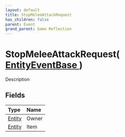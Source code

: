 ```yaml
---
layout: default
title: StopMeleeAttackRequest
has_children: false
parent: Event
grand_parent: Game Reflection
---
```

# StopMeleeAttackRequest( [ EntityEventBase ](/riftbreaker-wiki/docs/game-reflection/events/entity_event_base/) )
Description 

## Fields

| Type | Name |
|:----------|:--------------|
| [Entity](/riftbreaker-wiki/docs/game-reflection/classes/entity/) | Owner |
| [Entity](/riftbreaker-wiki/docs/game-reflection/classes/entity/) | Item |

